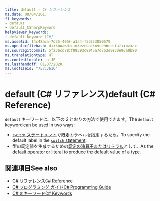 ```yaml
---
title: default - C# リファレンス
ms.date: 08/04/2017
f1_keywords:
- default
- default_CSharpKeyword
helpviewer_keywords:
- default keyword [C#]
ms.assetid: 14c48aaa-7d35-4058-a1a4-f53353050579
ms.openlocfilehash: d133b0a6db1105e2cbad569ce96ceafa711b23ac
ms.sourcegitcommit: 5f236cd78cf09593c8945a7d753e0850e96a0b80
ms.translationtype: HT
ms.contentlocale: ja-JP
ms.lasthandoff: 01/07/2020
ms.locfileid: "75713616"
---
```

# <a name="default-c-reference"></a><span data-ttu-id="8d968-102">default (C# リファレンス)</span><span class="sxs-lookup"><span data-stu-id="8d968-102">default (C# Reference)</span></span>

<span data-ttu-id="8d968-103">`default` キーワードは、以下の 2 とおりの方法で使用できます。</span><span class="sxs-lookup"><span data-stu-id="8d968-103">The `default` keyword can be used in two ways:</span></span>

- <span data-ttu-id="8d968-104">[`switch` ステートメント](switch.md)で既定のラベルを指定するため。</span><span class="sxs-lookup"><span data-stu-id="8d968-104">To specify the default label in the [`switch` statement](switch.md).</span></span>
- <span data-ttu-id="8d968-105">型の既定値を生成するための[既定の演算子またはリテラル](../operators/default.md)として。</span><span class="sxs-lookup"><span data-stu-id="8d968-105">As the [default operator or literal](../operators/default.md) to produce the default value of a type.</span></span>

## <a name="see-also"></a><span data-ttu-id="8d968-106">関連項目</span><span class="sxs-lookup"><span data-stu-id="8d968-106">See also</span></span>

- [<span data-ttu-id="8d968-107">C# リファレンス</span><span class="sxs-lookup"><span data-stu-id="8d968-107">C# Reference</span></span>](../index.md)
- [<span data-ttu-id="8d968-108">C# プログラミング ガイド</span><span class="sxs-lookup"><span data-stu-id="8d968-108">C# Programming Guide</span></span>](../../programming-guide/index.md)
- [<span data-ttu-id="8d968-109">C# のキーワード</span><span class="sxs-lookup"><span data-stu-id="8d968-109">C# Keywords</span></span>](index.md)
